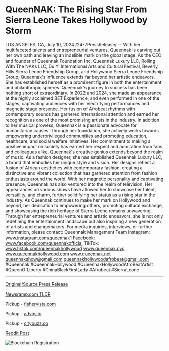 # QueenNAK: The Rising Star From Sierra Leone Takes Hollywood by Storm

LOS ANGELES, CA, July 10, 2024 /24-7PressRelease/ -- With her multifaceted talents and entrepreneurial ventures, Queennak is carving out her own path and leaving an indelible mark on the global stage.  As the CEO and founder of Queennak Foundation Inc, Queennak Luxury LLC, Rolling With The NAKs LLC, Du Yi International Arts and Cultural Festival, Beverly Hills Sierra Leone Friendship Group, and Hollywood Sierra Leone Friendship Group, Queennak's influence extends far beyond her artistic endeavors. She has established herself as a prominent figure in both the entertainment and philanthropic spheres.  Queennak's journey to success has been nothing short of extraordinary. In 2022 and 2024, she made an appearance at the highly acclaimed BET Experience, and even performed in one of the stages, captivating audiences with her electrifying performances and magnetic stage presence. Her fusion of Afrobeat rhythms with contemporary sounds has garnered international attention and earned her recognition as one of the most promising artists in the Industry.  In addition to her musical prowess, Queennak is a passionate advocate for humanitarian causes. Through her foundation, she actively works towards empowering underprivileged communities and promoting education, healthcare, and social welfare initiatives. Her commitment to making a positive impact on society has earned her respect and admiration from fans and colleagues alike.  Queennak's creative genius extends beyond the realm of music. As a fashion designer, she has established Queennak Luxury LLC, a brand that embodies her unique style and vision. Her designs reflect a fusion of African aesthetics with contemporary fashion, creating a distinctive and vibrant collection that has garnered attention from fashion enthusiasts around the world.  With her magnetic personality and captivating presence, Queennak has also ventured into the realm of television. Her appearances on various shows have allowed her to showcase her talent, versatility, and charm, further solidifying her status as a rising star in the industry.  As Queennak continues to make her mark on Hollywood and beyond, her dedication to empowering others, promoting cultural exchange, and showcasing the rich heritage of Sierra Leone remains unwavering. Through her entrepreneurial ventures and artistic endeavors, she is not only redefining the entertainment landscape but also inspiring a new generation of artists and changemakers.  For media inquiries, interviews, or further information, please contact:  Queennak Management Team Instagram: www.instagram.com/queennak1 Facebook: www.facebook.com/queennakofficial TikTok: www.tiktok.com/queennakhollywood www.queennak.nyc www.queennakhollywood.com www.queennak.net queennakshow@gmail.com queennakhollywoodafrobeat@gmail.com #Queennak #QueennakHollywood #QueennakHollywoodAfroBeatArtist #QueenOfLiberty #ChinaBlackFirstLady #Afrobeat #SierraLeone 

---

[Original/Source Press Release](https://www.24-7pressrelease.com/press-release/512360/queennak-the-rising-star-from-sierra-leone-takes-hollywood-by-storm)
                    

[Newsramp.com TLDR](https://newsramp.com/curated-news/queennak-a-multifaceted-talent-making-waves-in-entertainment-and-philanthropy/5406761cb53c303e297e7628b3433b1b) 


Pickup - [fishervista.com](https://fishervista.com/en/queennak-a-multifaceted-talent-from-sierra-leone-shaping-hollywood-and-beyond/20244815)

Pickup - [advos.io](https://advos.io/en/queennak-the-rising-star-from-sierra-leone-takes-hollywood-by-storm/20244815)

Pickup - [citybuzz.co](https://citybuzz.co/2024/07/10/sierra-leonean-artist-queennak-makes-waves-in-hollywood-with-multifaceted-career)
 



[Reddit Post](https://www.reddit.com/r/Lifestyle_Culture/comments/1dzpi9a/queennak_a_multifaceted_talent_making_waves_in/) 



![Blockchain Registration](https://cdn.newsramp.app/24-7PressRelease/qrcode/247/10/epicznLr.webp)
